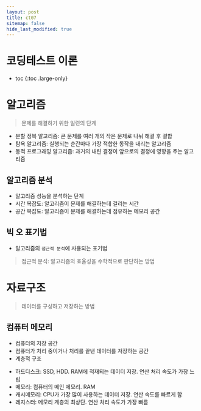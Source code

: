 ```yaml
---
layout: post
title: ct07
sitemap: false
hide_last_modified: true
---
```

# 코딩테스트 이론

* toc
{:toc .large-only}

# 알고리즘

> 문제를 해결하기 위한 일련의 단계

- 분할 정복 알고리즘: 큰 문제를 여러 개의 작은 문제로 나눠 해결 후 결합
- 탐욕 알고리즘: 실행되는 순간마다 가장 적합한 동작을 내리는 알고리즘
- 동적 프로그래밍 알고리즘: 과거의 내린 결정이 앞으로의 결정에 영향을 주는 알고리즘

## 알고리즘 분석

- 알고리즘 성능을 분석하는 단계
- 시간 복잡도: 알고리즘이 문제를 해결하는데 걸리는 시간
- 공간 복잡도: 알고리즘이 문제를 해결하는데 점유하는 메모리 공간

## 빅 오 표기법

- 알고리즘의 ```점근적 분석```에 사용되는 표기법

> 점근적 분석: 알고리즘의 효율성을 수학적으로 판단하는 방법


# 자료구조

> 데이터를 구성하고 저장하는 방법

## 컴퓨터 메모리
- 컴퓨터의 저장 공간
- 컴퓨터가 처리 중이거나 처리를 끝낸 데이터를 저장하는 공간
- 계층적 구조

[](/assets/img/ct/memory.png)

- 하드디스크: SSD, HDD. RAM에 적재되는 데이터 저장. 연산 처리 속도가 가장 느림
- 메모리: 컴퓨터의 메인 메모리. RAM
- 캐시메모리: CPU가 가장 많이 사용하는 데이터 저장. 연산 속도를 빠르게 함
- 레지스터: 메모리 계층의 최상단. 연산 처리 속도가 가장 빠름
